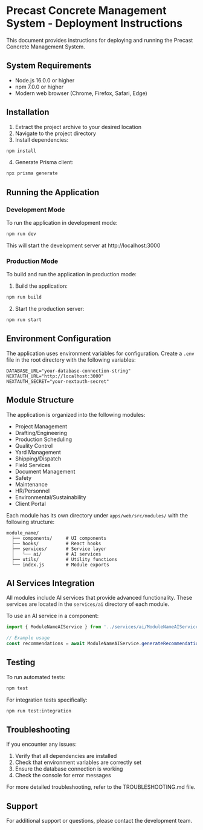 # Precast Concrete Management System - Deployment Instructions

This document provides instructions for deploying and running the Precast Concrete Management System.

## System Requirements

- Node.js 16.0.0 or higher
- npm 7.0.0 or higher
- Modern web browser (Chrome, Firefox, Safari, Edge)

## Installation

1. Extract the project archive to your desired location
2. Navigate to the project directory
3. Install dependencies:

```bash
npm install
```

4. Generate Prisma client:

```bash
npx prisma generate
```

## Running the Application

### Development Mode

To run the application in development mode:

```bash
npm run dev
```

This will start the development server at http://localhost:3000

### Production Mode

To build and run the application in production mode:

1. Build the application:

```bash
npm run build
```

2. Start the production server:

```bash
npm run start
```

## Environment Configuration

The application uses environment variables for configuration. Create a `.env` file in the root directory with the following variables:

```
DATABASE_URL="your-database-connection-string"
NEXTAUTH_URL="http://localhost:3000"
NEXTAUTH_SECRET="your-nextauth-secret"
```

## Module Structure

The application is organized into the following modules:

- Project Management
- Drafting/Engineering
- Production Scheduling
- Quality Control
- Yard Management
- Shipping/Dispatch
- Field Services
- Document Management
- Safety
- Maintenance
- HR/Personnel
- Environmental/Sustainability
- Client Portal

Each module has its own directory under `apps/web/src/modules/` with the following structure:

```
module_name/
  ├── components/     # UI components
  ├── hooks/          # React hooks
  ├── services/       # Service layer
  │   └── ai/         # AI services
  ├── utils/          # Utility functions
  └── index.js        # Module exports
```

## AI Services Integration

All modules include AI services that provide advanced functionality. These services are located in the `services/ai` directory of each module.

To use an AI service in a component:

```javascript
import { ModuleNameAIService } from '../services/ai/ModuleNameAIService';

// Example usage
const recommendations = await ModuleNameAIService.generateRecommendations(data);
```

## Testing

To run automated tests:

```bash
npm test
```

For integration tests specifically:

```bash
npm run test:integration
```

## Troubleshooting

If you encounter any issues:

1. Verify that all dependencies are installed
2. Check that environment variables are correctly set
3. Ensure the database connection is working
4. Check the console for error messages

For more detailed troubleshooting, refer to the TROUBLESHOOTING.md file.

## Support

For additional support or questions, please contact the development team.
